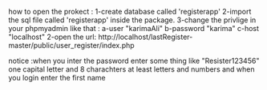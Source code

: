how to open the prokect :
1-create database called 'registerapp'
2-import the sql file called 'registerapp'  inside the package.
3-change the privlige in your phpmyadmin like that :
    a-user "karimaAli" 
    b-password "karima"
    c-host "localhost"
2-open the url:
http://localhost/lastRegister-master/public/user_register/index.php

notice :when you inter the password enter some thing like "Resister123456" one capital letter and 8 charachters at least letters and numbers  and when you login enter the first name
